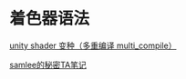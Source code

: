 # 着色器语法

[unity shader 变种（多重编译 multi_compile）](https://www.jianshu.com/p/8750704a2f4c)

[samlee的秘密TA笔记](https://www.kdocs.cn/l/cbSqBT9pOXH5)